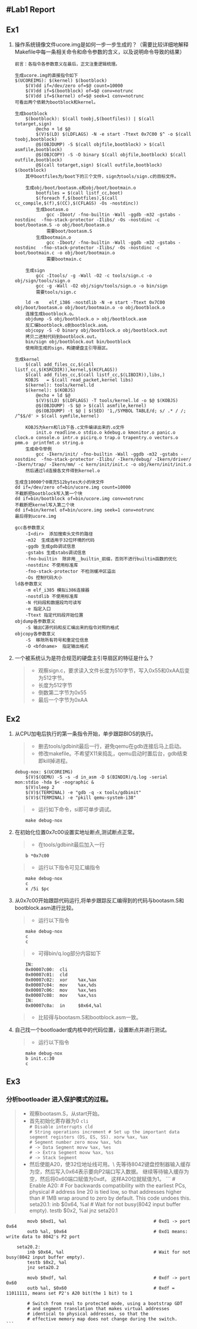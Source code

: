 #Lab1 Report
-----
## Ex1
1. 操作系统镜像文件ucore.img是如何一步一步生成的？（需要比较详细地解释Makefile中每一条相关命令和命令参数的含义，以及说明命令导致的结果）
	```
	前言：各指令各参数意义在最后，正文注重逻辑梳理。

	生成ucore.img的直接指令如下
	$(UCOREIMG): $(kernel) $(bootblock)
		$(V)dd if=/dev/zero of=$@ count=10000
		$(V)dd if=$(bootblock) of=$@ conv=notrunc
		$(V)dd if=$(kernel) of=$@ seek=1 conv=notrunc
	可看出两个依赖为bootblock和kernel。

	生成bootblock
		$(bootblock): $(call toobj,$(bootfiles)) | $(call totarget,sign)
			@echo + ld $@
			$(V)$(LD) $(LDFLAGS) -N -e start -Ttext 0x7C00 $^ -o $(call toobj,bootblock)
			@$(OBJDUMP) -S $(call objfile,bootblock) > $(call asmfile,bootblock)
			@$(OBJCOPY) -S -O binary $(call objfile,bootblock) $(call outfile,bootblock)
			@$(call totarget,sign) $(call outfile,bootblock) $(bootblock)
		其中bootfiles为/boot下的三个文件，sign为tools/sign.c的目标文件。

		生成obj/boot/bootasm.o和obj/boot/bootmain.o
			bootfiles = $(call listf_cc,boot)
			$(foreach f,$(bootfiles),$(call cc_compile,$(f),$(CC),$(CFLAGS) -Os -nostdinc))
			生成bootasm.o
				gcc -Iboot/ -fno-builtin -Wall -ggdb -m32 -gstabs -nostdinc  -fno-stack-protector -Ilibs/ -Os -nostdinc -c boot/bootasm.S -o obj/boot/bootasm.o
				需要boot/bootasm.S
			生成bootmain.o
				gcc -Iboot/ -fno-builtin -Wall -ggdb -m32 -gstabs -nostdinc  -fno-stack-protector -Ilibs/ -Os -nostdinc -c boot/bootmain.c -o obj/boot/bootmain.o
				需要bootmain.c
		
		生成sign
			gcc -Itools/ -g -Wall -O2 -c tools/sign.c -o obj/sign/tools/sign.o
			gcc -g -Wall -O2 obj/sign/tools/sign.o -o bin/sign
			需要tools/sign.c
		
		ld -m    elf_i386 -nostdlib -N -e start -Ttext 0x7C00 obj/boot/bootasm.o obj/boot/bootmain.o -o obj/bootblock.o
		连接生成bootblock.o。
		objdump -S obj/bootblock.o > obj/bootblock.asm
		反汇编bootblock.o到bootblock.asm。
		objcopy -S -O binary obj/bootblock.o obj/bootblock.out
		拷贝二进制代码到bootblock.out。
		bin/sign obj/bootblock.out bin/bootblock
		使用刚生成的sign，构建硬盘主引导扇区。

	生成kernel
		$(call add_files_cc,$(call listf_cc,$(KSRCDIR)),kernel,$(KCFLAGS))
		$(call add_files_cc,$(call listf_cc,$(LIBDIR)),libs,)
		KOBJS	= $(call read_packet,kernel libs)
		$(kernel): tools/kernel.ld
		$(kernel): $(KOBJS)
			@echo + ld $@
			$(V)$(LD) $(LDFLAGS) -T tools/kernel.ld -o $@ $(KOBJS)
			@$(OBJDUMP) -S $@ > $(call asmfile,kernel)
			@$(OBJDUMP) -t $@ | $(SED) '1,/SYMBOL TABLE/d; s/ .* / /; /^$$/d' > $(call symfile,kernel)
		
		KOBJS为kern和lib下各.c文件编译出来的.o文件
			init.o readline.o stdio.o kdebug.o kmonitor.o panic.o clock.o console.o intr.o picirq.o trap.o trapentry.o vectors.o pmm.o  printfmt.o string.o
		生成命令举例
			gcc -Ikern/init/ -fno-builtin -Wall -ggdb -m32 -gstabs -nostdinc  -fno-stack-protector -Ilibs/ -Ikern/debug/ -Ikern/driver/ -Ikern/trap/ -Ikern/mm/ -c kern/init/init.c -o obj/kern/init/init.o
		然后通过ld连接各文件得到kernel.o

	生成含10000个0填充512bytes大小的块文件
	dd if=/dev/zero of=bin/ucore.img count=10000
	不截断把bootblock写入第一个块
	dd if=bin/bootblock of=bin/ucore.img conv=notrunc
	不截断把kernel写入第二个块
	dd if=bin/kernel of=bin/ucore.img seek=1 conv=notrunc
	最后得到ucore.img

	gcc各参数意义
		-I<dir>  添加搜索头文件的路径
		-m32  生成适用于32位环境的代码
		-ggdb 生成gdb调试信息
		-gstabs 生成stabs调试信息
		-fno-builtin  除非用__builtin_前缀，否则不进行builtin函数的优化
		-nostdinc 不使用标准库
		-fno-stack-protector 不检测缓冲区溢出
		-Os 控制代码大小
	ld各参数意义
		-m elf_i385 模拟i386连接器
		-nostdlib 不使用标准库
		-N 代码段和数据段均可读写
		-e 指定入口
		-Ttext 指定代码段开始位置
	objdump各参数意义
		-S 输出C源代码和反汇编出来的指令对照的格式
	objcopy各参数意义
		-S  移除所有符号和重定位信息
		-O <bfdname>  指定输出格式
	```

1. 一个被系统认为是符合规范的硬盘主引导扇区的特征是什么？

	> * 观察sign.c，要求读入文件长度为510字节，写入0x55和0xAA后变为512字节。
	> * 长度为512字节
	> * 倒数第二字节为0x55
	> * 最后一个字节为0xAA

## Ex2
1. 从CPU加电后执行的第一条指令开始，单步跟踪BIOS的执行。

	> * 删去tools/gdbinit最后一行，避免qemu在gdb连接后马上启动。
	> * 修改makefile。不希望X11来捣乱，qemu启动时置后台，gdb结束即kill掉进程。
	```
	debug-nox: $(UCOREIMG)
		$(V)$(QEMU) -S -s -d in_asm -D $(BINDIR)/q.log -serial mon:stdio -hda $< -nographic &
		$(V)sleep 2
		$(V)$(TERMINAL) -e "gdb -q -x tools/gdbinit"
		$(V)$(TERMINAL) -e "pkill qemu-system-i38"
	```
	> * 运行如下命令，si即可单步调试。
	```
		make debug-nox
	```

2. 在初始化位置0x7c00设置实地址断点,测试断点正常。

	> * 在tools/gdbinit最后加入一行
	```
		b *0x7c00
	```
	> * 运行以下指令可见汇编指令
	```
		make debug-nox
		c
		x /5i $pc
	```

3. 从0x7c00开始跟踪代码运行,将单步跟踪反汇编得到的代码与bootasm.S和 bootblock.asm进行比较。

	> * 运行以下指令
	```
		make debug-nox
		c
		c
	```
	> * 可得bin/q.log部分内容如下
	```
		IN: 
		0x00007c00:  cli    
		0x00007c01:  cld    
		0x00007c02:  xor    %ax,%ax
		0x00007c04:  mov    %ax,%ds
		0x00007c06:  mov    %ax,%es
		0x00007c08:  mov    %ax,%ss
		IN: 
		0x00007c0a:  in     $0x64,%al
	```
	> * 比较得与bootasm.S和bootblock.asm一致。

4. 自己找一个bootloader或内核中的代码位置，设置断点并进行测试。

	> * 运行以下指令
	```
		make debug-nox
		b init.c:30
		c
	```

## Ex3
### 分析bootloader 进入保护模式的过程。

> * 观察bootasm.S，从start开始。
> * 首先初始化寄存器为0
	```
		cli                                             # Disable interrupts
		cld                                             # String operations increment
		# Set up the important data segment registers (DS, ES, SS).
		xorw %ax, %ax                                   # Segment number zero
		movw %ax, %ds                                   # -> Data Segment
		movw %ax, %es                                   # -> Extra Segment
		movw %ax, %ss                                   # -> Stack Segment
	```
> * 然后使能A20，使32位地址线可用。\\
  先等待8042键盘控制器输入缓存为空，然后写入0x64表示要向P2端口写入数据。
  继续等待输入缓存为空，然后将0x60端口赋值为0xdf。
  这样A20位就赋值为1。
	```
			# Enable A20:
			#  For backwards compatibility with the earliest PCs, physical
			#  address line 20 is tied low, so that addresses higher than
			#  1MB wrap around to zero by default. This code undoes this.
		seta20.1:
			inb $0x64, %al                                  # Wait for not busy(8042 input buffer empty).
			testb $0x2, %al
			jnz seta20.1

			movb $0xd1, %al                                 # 0xd1 -> port 0x64
			outb %al, $0x64                                 # 0xd1 means: write data to 8042's P2 port

		seta20.2:
			inb $0x64, %al                                  # Wait for not busy(8042 input buffer empty).
			testb $0x2, %al
			jnz seta20.2

			movb $0xdf, %al                                 # 0xdf -> port 0x60
			outb %al, $0x60                                 # 0xdf = 11011111, means set P2's A20 bit(the 1 bit) to 1

			# Switch from real to protected mode, using a bootstrap GDT
			# and segment translation that makes virtual addresses
			# identical to physical addresses, so that the
			# effective memory map does not change during the switch.
	```


